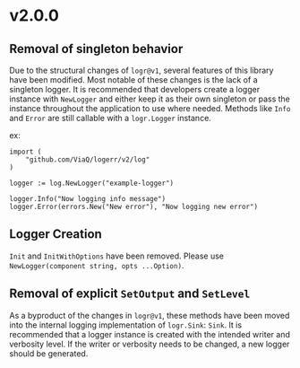 # v2.0.0

## Removal of singleton behavior

Due to the structural changes of `logr@v1`, several features of this library have been modified. Most notable of these changes is the lack of a singleton logger. It is recommended that developers create a logger instance with `NewLogger` and either keep it as their own singleton or pass the instance throughout the application to use where needed. Methods like `Info` and `Error` are still callable with a `logr.Logger` instance.

ex:

```golang
import (
    "github.com/ViaQ/logerr/v2/log"
)

logger := log.NewLogger("example-logger")

logger.Info("Now logging info message")
logger.Error(errors.New("New error"), "Now logging new error")
```

## Logger Creation

`Init` and `InitWithOptions` have been removed. Please use `NewLogger(component string, opts ...Option)`.

## Removal of explicit `SetOutput` and `SetLevel`

As a byproduct of the changes in `logr@v1`, these methods have been moved into the internal logging implementation of `logr.Sink`: `Sink`. It is recommended that a logger instance is created with the intended writer and verbosity level. If the writer or verbosity needs to be changed, a new logger should be generated.
